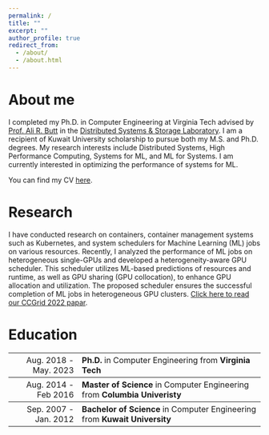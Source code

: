 ```yaml
---
permalink: /
title: ""
excerpt: ""
author_profile: true
redirect_from: 
  - /about/
  - /about.html
---
```


About me
======

I completed my Ph.D. in Computer Engineering at Virginia Tech advised by [Prof. Ali R. Butt](https://people.cs.vt.edu/butta/) in the [Distributed Systems & Storage Laboratory](https://dssl.cs.vt.edu/). I am a recipient of Kuwait University scholarship to pursue both my M.S. and Ph.D. degrees. My research interests include Distributed Systems, High Performance Computing, Systems for ML, and ML for Systems. I am currently interested in optimizing the performance of systems for ML.

You can find my CV [here](https://hadeelalbahar.github.io/files/hadeelcv.pdf).

Research
======

I have conducted research on containers, container management systems such as Kubernetes, and system schedulers for Machine Learning (ML) jobs on various resources. Recently, I analyzed the performance of ML jobs on heterogeneous single-GPUs and developed a heterogeneity-aware GPU scheduler. This scheduler utilizes ML-based predictions of resources and runtime, as well as GPU sharing (GPU collocation), to enhance GPU allocation and utilization. The proposed scheduler ensures the successful completion of ML jobs in heterogeneous GPU clusters. [Click here to read our CCGrid 2022 papar](https://hadeelalbahar.github.io/files/ccgrid22-schedtune.pdf).

Education
======

<table style="width:100%">
  <tr style="font-size:16px">
    <th style="text-align:right">
      <span style="font-weight:normal">Aug. 2018 - May. 2023</span>
    </th>
    <th style="text-align:left">
      Ph.D. <span style="font-weight:normal"> in Computer Engineering from </span>Virginia Tech
    </th>
  </tr>

  <tr style="font-size:16px">
    <th style="text-align:right">
      <span style="font-weight:normal">Aug. 2014 - Feb 2016</span>
    </th>
    <th style="text-align:left">
      Master of Science <span style="font-weight:normal">in Computer Engineering from</span> Columbia Univeristy
    </th>
  </tr>

  <tr style="font-size:16px">
    <th style="text-align:right">
      <span style="font-weight:normal">Sep. 2007 - Jan. 2012</span>
    </th>
    <th style="text-align:left">
      Bachelor of Science <span style="font-weight:normal">in Computer Engineering from</span> Kuwait University
    </th>
  </tr>
</table>

<!-- * **PhD Student** in Computer Engineering at **Virgina Tech** _(Aug. 2018 - May. 2023)_
* **Master of Science** in Computer Engineering from **Columbia University** _(Aug. 2014 - Feb. 2016)_
* **Bachelor of Science** in Computer Engineering from **Kuwait University** _(Sep. 2007 - Jan. 2012)_
 -->
